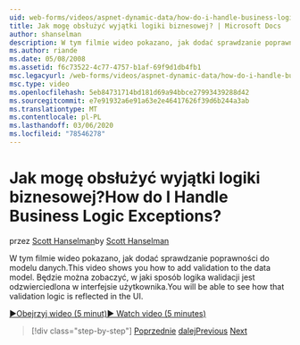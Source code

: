```yaml
---
uid: web-forms/videos/aspnet-dynamic-data/how-do-i-handle-business-logic-exceptions
title: Jak mogę obsłużyć wyjątki logiki biznesowej? | Microsoft Docs
author: shanselman
description: W tym filmie wideo pokazano, jak dodać sprawdzanie poprawności do modelu danych. Będzie można zobaczyć, w jaki sposób logika walidacji jest odzwierciedlona w interfejsie użytkownika.
ms.author: riande
ms.date: 05/08/2008
ms.assetid: f6c73522-4c77-4757-b1af-69f9d1db4fb1
msc.legacyurl: /web-forms/videos/aspnet-dynamic-data/how-do-i-handle-business-logic-exceptions
msc.type: video
ms.openlocfilehash: 5eb84731714bd181d69a94bbce27993439288d42
ms.sourcegitcommit: e7e91932a6e91a63e2e46417626f39d6b244a3ab
ms.translationtype: MT
ms.contentlocale: pl-PL
ms.lasthandoff: 03/06/2020
ms.locfileid: "78546278"
---
```

# <a name="how-do-i-handle-business-logic-exceptions"></a><span data-ttu-id="abe02-105">Jak mogę obsłużyć wyjątki logiki biznesowej?</span><span class="sxs-lookup"><span data-stu-id="abe02-105">How do I Handle Business Logic Exceptions?</span></span>

<span data-ttu-id="abe02-106">przez [Scott Hanselman](https://github.com/shanselman)</span><span class="sxs-lookup"><span data-stu-id="abe02-106">by [Scott Hanselman](https://github.com/shanselman)</span></span>

<span data-ttu-id="abe02-107">W tym filmie wideo pokazano, jak dodać sprawdzanie poprawności do modelu danych.</span><span class="sxs-lookup"><span data-stu-id="abe02-107">This video shows you how to add validation to the data model.</span></span> <span data-ttu-id="abe02-108">Będzie można zobaczyć, w jaki sposób logika walidacji jest odzwierciedlona w interfejsie użytkownika.</span><span class="sxs-lookup"><span data-stu-id="abe02-108">You will be able to see how that validation logic is reflected in the UI.</span></span>

[<span data-ttu-id="abe02-109">&#9654;Obejrzyj wideo (5 minut)</span><span class="sxs-lookup"><span data-stu-id="abe02-109">&#9654; Watch video (5 minutes)</span></span>](https://channel9.msdn.com/Blogs/ASP-NET-Site-Videos/how-do-i-handle-business-logic-exceptions)

> [!div class="step-by-step"]
> <span data-ttu-id="abe02-110">[Poprzednie](how-do-i-change-how-my-fields-render.md)
> [dalej](how-do-i-make-custom-pages.md)</span><span class="sxs-lookup"><span data-stu-id="abe02-110">[Previous](how-do-i-change-how-my-fields-render.md)
[Next](how-do-i-make-custom-pages.md)</span></span>
